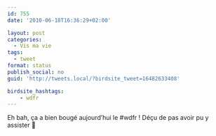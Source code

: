 ```yaml
---
id: 755
date: '2010-06-18T16:36:29+02:00'

layout: post
categories:
  - Vis ma vie
tags:
  - tweet
format: status
publish_social: no
guid: 'http://tweets.local/?birdsite_tweet=16482633408'

birdsite_hashtags:
    - wdfr
---
```


Eh bah, ça a bien bougé aujourd’hui le #wdfr ! Déçu de pas avoir pu y assister 🙁